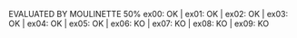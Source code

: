 EVALUATED BY MOULINETTE 50%
ex00: OK | ex01: OK | ex02: OK | ex03: OK | ex04: OK | ex05: OK | ex06: KO | ex07: KO | ex08: KO | ex09: KO
